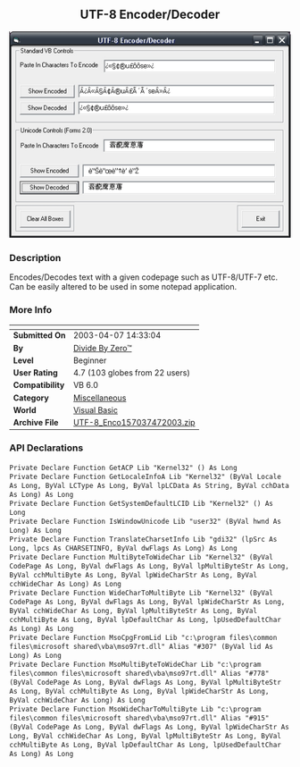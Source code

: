 ﻿<div align="center">

## UTF\-8 Encoder/Decoder

<img src="PIC200347143223833.jpg">
</div>

### Description

Encodes/Decodes text with a given codepage such as UTF-8/UTF-7 etc. Can be easily altered to be used in some notepad application.
 
### More Info
 


<span>             |<span>
---                |---
**Submitted On**   |2003-04-07 14:33:04
**By**             |[Divide By Zero™](https://github.com/Planet-Source-Code/PSCIndex/blob/master/ByAuthor/divide-by-zero.md)
**Level**          |Beginner
**User Rating**    |4.7 (103 globes from 22 users)
**Compatibility**  |VB 6\.0
**Category**       |[Miscellaneous](https://github.com/Planet-Source-Code/PSCIndex/blob/master/ByCategory/miscellaneous__1-1.md)
**World**          |[Visual Basic](https://github.com/Planet-Source-Code/PSCIndex/blob/master/ByWorld/visual-basic.md)
**Archive File**   |[UTF\-8\_Enco157037472003\.zip](https://github.com/Planet-Source-Code/divide-by-zero-utf-8-encoder-decoder__1-44569/archive/master.zip)

### API Declarations

```
Private Declare Function GetACP Lib "Kernel32" () As Long
Private Declare Function GetLocaleInfoA Lib "Kernel32" (ByVal Locale As Long, ByVal LCType As Long, ByVal lpLCData As String, ByVal cchData As Long) As Long
Private Declare Function GetSystemDefaultLCID Lib "Kernel32" () As Long
Private Declare Function IsWindowUnicode Lib "user32" (ByVal hwnd As Long) As Long
Private Declare Function TranslateCharsetInfo Lib "gdi32" (lpSrc As Long, lpcs As CHARSETINFO, ByVal dwFlags As Long) As Long
Private Declare Function MultiByteToWideChar Lib "Kernel32" (ByVal CodePage As Long, ByVal dwFlags As Long, ByVal lpMultiByteStr As Long, ByVal cchMultiByte As Long, ByVal lpWideCharStr As Long, ByVal cchWideChar As Long) As Long
Private Declare Function WideCharToMultiByte Lib "Kernel32" (ByVal CodePage As Long, ByVal dwFlags As Long, ByVal lpWideCharStr As Long, ByVal cchWideChar As Long, ByVal lpMultiByteStr As Long, ByVal cchMultiByte As Long, ByVal lpDefaultChar As Long, lpUsedDefaultChar As Long) As Long
Private Declare Function MsoCpgFromLid Lib "c:\program files\common files\microsoft shared\vba\mso97rt.dll" Alias "#307" (ByVal lid As Long) As Long
Private Declare Function MsoMultiByteToWideChar Lib "c:\program files\common files\microsoft shared\vba\mso97rt.dll" Alias "#778" (ByVal CodePage As Long, ByVal dwFlags As Long, ByVal lpMultiByteStr As Long, ByVal cchMultiByte As Long, ByVal lpWideCharStr As Long, ByVal cchWideChar As Long) As Long
Private Declare Function MsoWideCharToMultiByte Lib "c:\program files\common files\microsoft shared\vba\mso97rt.dll" Alias "#915" (ByVal CodePage As Long, ByVal dwFlags As Long, ByVal lpWideCharStr As Long, ByVal cchWideChar As Long, ByVal lpMultiByteStr As Long, ByVal cchMultiByte As Long, ByVal lpDefaultChar As Long, lpUsedDefaultChar As Long) As Long
```





